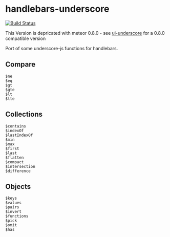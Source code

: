 # handlebars-underscore
[![Build Status](https://travis-ci.org/Zaku-eu/meteor-handlebars-underscore.png?branch=v0.1.0)](https://travis-ci.org/Zaku-eu/meteor-handlebars-underscore)

This Version is depricated with meteor 0.8.0 - see [ui-underscore](https://github.com/Zaku-eu/meteor-ui-underscore) for a 0.8.0 compatible version

Port of some underscore-js functions for handlebars.

## Compare

```
$ne
$eq
$gt
$gte
$lt
$lte
```

## Collections

```
$contains
$indexOf
$lastIndexOf
$min
$max
$first
$last
$flatten
$compact
$intersection
$difference
```

## Objects

```
$keys
$values
$pairs
$invert
$functions
$pick
$omit
$has
```
